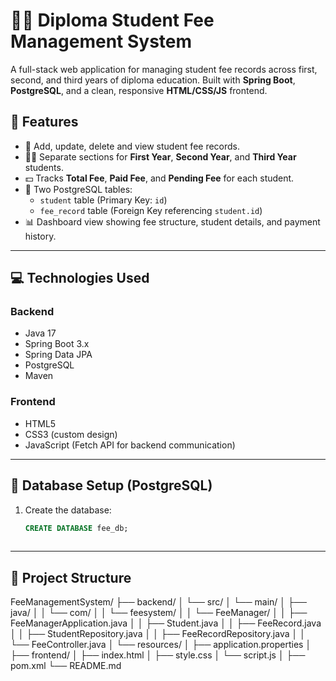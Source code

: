 # 👨‍🎓 Diploma Student Fee Management System

A full-stack web application for managing student fee records across first, second, and third years of diploma education. Built with **Spring Boot**, **PostgreSQL**, and a clean, responsive **HTML/CSS/JS** frontend.

## 📌 Features

- 🎯 Add, update, delete and view student fee records.
- 🧑‍🎓 Separate sections for **First Year**, **Second Year**, and **Third Year** students.
- 💵 Tracks **Total Fee**, **Paid Fee**, and **Pending Fee** for each student.
- 📂 Two PostgreSQL tables:
  - `student` table (Primary Key: `id`)
  - `fee_record` table (Foreign Key referencing `student.id`)
- 📊 Dashboard view showing fee structure, student details, and payment history.

---

## 💻 Technologies Used

### Backend
- Java 17
- Spring Boot 3.x
- Spring Data JPA
- PostgreSQL
- Maven

### Frontend
- HTML5
- CSS3 (custom design)
- JavaScript (Fetch API for backend communication)

---

## 🧾 Database Setup (PostgreSQL)

1. Create the database:
   ```sql
   CREATE DATABASE fee_db;
 
---

## 📁 Project Structure
FeeManagementSystem/
├── backend/
│ └── src/
│ └── main/
│ ├── java/
│ │ └── com/
│ │ └── feesystem/
│ │ └── FeeManager/
│ │ ├── FeeManagerApplication.java
│ │ ├── Student.java
│ │ ├── FeeRecord.java
│ │ ├── StudentRepository.java
│ │ ├── FeeRecordRepository.java
│ │ └── FeeController.java
│ └── resources/
│ ├── application.properties
│
├── frontend/
│ ├── index.html
│ ├── style.css
│ └── script.js
│
├── pom.xml
└── README.md


